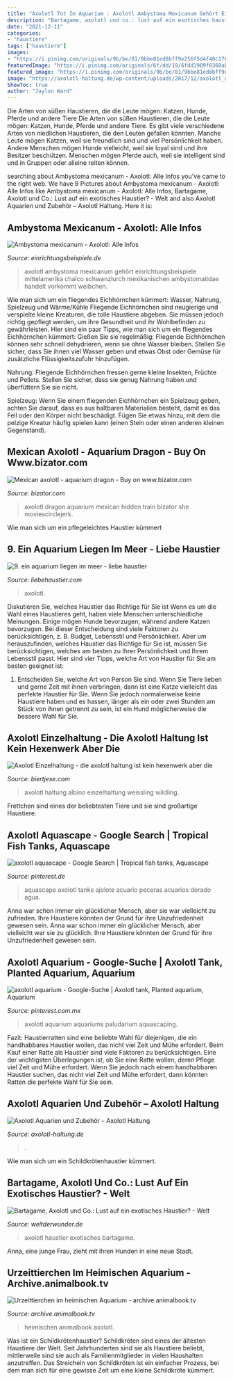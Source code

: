 ```yaml
---
title: "Axolotl Tot Im Aquarium : Axolotl Ambystoma Mexicanum Gehört Einrichtungsbeispiele Mittelamerika Chalco Schwanzlurch Mexikanischen Ambystomatidae Handelt Vorkommt Weibchen"
description: "Bartagame, axolotl und co.: lust auf ein exotisches haustier?"
date: "2021-12-11"
categories:
- "haustiere"
tags: ["haustiere"]
images:
- "https://i.pinimg.com/originals/9b/be/81/9bbe81ed8bff9e256f5d4f40c176c1f2.png"
featuredImage: "https://i.pinimg.com/originals/6f/dd/19/6fdd1909f8360ab50fdef0b277a8a7cb.jpg"
featured_image: "https://i.pinimg.com/originals/9b/be/81/9bbe81ed8bff9e256f5d4f40c176c1f2.png"
image: "https://axolotl-haltung.de/wp-content/uploads/2017/12/axolotl_aquarium_kaufberatung.jpg"
ShowToc: true
author: "Jaylon Ward"
---
```



Die Arten von süßen Haustieren, die die Leute mögen: Katzen, Hunde, Pferde und andere Tiere
Die Arten von süßen Haustieren, die die Leute mögen: Katzen, Hunde, Pferde und andere Tiere. Es gibt viele verschiedene Arten von niedlichen Haustieren, die den Leuten gefallen könnten. Manche Leute mögen Katzen, weil sie freundlich sind und viel Persönlichkeit haben. Andere Menschen mögen Hunde vielleicht, weil sie loyal sind und ihre Besitzer beschützen. Menschen mögen Pferde auch, weil sie intelligent sind und in Gruppen oder alleine reiten können.

	

		
searching about Ambystoma mexicanum - Axolotl: Alle Infos you've came to the right web. We have 9 Pictures about Ambystoma mexicanum - Axolotl: Alle Infos like Ambystoma mexicanum - Axolotl: Alle Infos, Bartagame, Axolotl und Co.: Lust auf ein exotisches Haustier? - Welt and also Axolotl Aquarien und Zubehör – Axolotl Haltung. Here it is:
		
    
## Ambystoma Mexicanum - Axolotl: Alle Infos

<img loading=lazy src="https://www.einrichtungsbeispiele.de/16to9/w1680/images_11035/aquarium-einrichten-mit-axolotl-weissling--weibchen__a6a51b8c4c1711822cab06afd4c44bbe.jpg" onerror="this.onerror=null;this.src='https://tse3.mm.bing.net/th?id=OIP.j2MhsCpPRni-Nbq0aE4B-AHaEK&amp;pid=15.1';" alt="Ambystoma mexicanum - Axolotl: Alle Infos">

_Source: einrichtungsbeispiele.de_

>axolotl ambystoma mexicanum gehört einrichtungsbeispiele mittelamerika chalco schwanzlurch mexikanischen ambystomatidae handelt vorkommt weibchen. 

	

Wie man sich um ein fliegendes Eichhörnchen kümmert: Wasser, Nahrung, Spielzeug und Wärme/Kühle
Fliegende Eichhörnchen sind neugierige und verspielte kleine Kreaturen, die tolle Haustiere abgeben. Sie müssen jedoch richtig gepflegt werden, um ihre Gesundheit und ihr Wohlbefinden zu gewährleisten. Hier sind ein paar Tipps, wie man sich um ein fliegendes Eichhörnchen kümmert:
Gießen Sie sie regelmäßig: Fliegende Eichhörnchen können sehr schnell dehydrieren, wenn sie ohne Wasser bleiben. Stellen Sie sicher, dass Sie ihnen viel Wasser geben und etwas Obst oder Gemüse für zusätzliche Flüssigkeitszufuhr hinzufügen.

Nahrung: Fliegende Eichhörnchen fressen gerne kleine Insekten, Früchte und Pellets. Stellen Sie sicher, dass sie genug Nahrung haben und überfüttern Sie sie nicht.

Spielzeug: Wenn Sie einem fliegenden Eichhörnchen ein Spielzeug geben, achten Sie darauf, dass es aus haltbaren Materialien besteht, damit es das Fell oder den Körper nicht beschädigt. Fügen Sie etwas hinzu, mit dem die pelzige Kreatur häufig spielen kann (einen Stein oder einen anderen kleinen Gegenstand).

    
## Mexican Axolotl - Aquarium Dragon - Buy On Www.bizator.com

<img loading=lazy src="http://img.bizator.com/a/2002904529/wmb/1-mexican-axolotl-aquarium-dragon.jpg" onerror="this.onerror=null;this.src='https://tse1.mm.bing.net/th?id=OIP.OQlfjTMys6qy0-tU8tiaHwHaFj&amp;pid=15.1';" alt="Mexican axolotl - aquarium dragon - Buy on www.bizator.com">

_Source: bizator.com_

>axolotl dragon aquarium mexican hidden train bizator she moviescirclejerk. 

	

Wie man sich um ein pflegeleichtes Haustier kümmert

    
## 9. Ein Aquarium Liegen Im Meer - Liebe Haustier

<img loading=lazy src="https://imgs.liebehaustier.com/imgs/step_1-axolotl-596f7157c412440010201a08.jpg" onerror="this.onerror=null;this.src='https://tse4.mm.bing.net/th?id=OIP.Diy8N-dwG33PkTUfj8FirQHaE8&amp;pid=15.1';" alt="9. ein aquarium liegen im meer - liebe haustier">

_Source: liebehaustier.com_

>axolotl. 

	

Diskutieren Sie, welches Haustier das Richtige für Sie ist
Wenn es um die Wahl eines Haustieres geht, haben viele Menschen unterschiedliche Meinungen. Einige mögen Hunde bevorzugen, während andere Katzen bevorzugen. Bei dieser Entscheidung sind viele Faktoren zu berücksichtigen, z. B. Budget, Lebensstil und Persönlichkeit. Aber um herauszufinden, welches Haustier das Richtige für Sie ist, müssen Sie berücksichtigen, welches am besten zu Ihrer Persönlichkeit und Ihrem Lebensstil passt. Hier sind vier Tipps, welche Art von Haustier für Sie am besten geeignet ist:
1) Entscheiden Sie, welche Art von Person Sie sind. Wenn Sie Tiere lieben und gerne Zeit mit ihnen verbringen, dann ist eine Katze vielleicht das perfekte Haustier für Sie. Wenn Sie jedoch normalerweise keine Haustiere haben und es hassen, länger als ein oder zwei Stunden am Stück von ihnen getrennt zu sein, ist ein Hund möglicherweise die bessere Wahl für Sie.

    
## Axolotl Einzelhaltung - Die Axolotl Haltung Ist Kein Hexenwerk Aber Die

<img loading=lazy src="https://biertjese.com/nssba/2Jc01PJndpq_81_sHHrkPQHaE7.jpg" onerror="this.onerror=null;this.src='https://tse1.mm.bing.net/th?id=OIP.Q_YOwv8UwfYOpKjN8gVqWQAAAA&amp;pid=15.1';" alt="Axolotl Einzelhaltung - die axolotl haltung ist kein hexenwerk aber die">

_Source: biertjese.com_

>axolotl haltung albino einzelhaltung weissling wildling. 

	

Frettchen sind eines der beliebtesten Tiere und sie sind großartige Haustiere.

    
## Axolotl Aquascape - Google Search | Tropical Fish Tanks, Aquascape

<img loading=lazy src="https://i.pinimg.com/originals/9b/be/81/9bbe81ed8bff9e256f5d4f40c176c1f2.png" onerror="this.onerror=null;this.src='https://tse4.mm.bing.net/th?id=OIP.psAH3wAK_gI1dhQNKXqqqQHaFe&amp;pid=15.1';" alt="axolotl aquascape - Google Search | Tropical fish tanks, Aquascape">

_Source: pinterest.de_

>aquascape axolotl tanks ajolote acuario peceras acuarios dorado agua. 

	

Anna war schon immer ein glücklicher Mensch, aber sie war vielleicht zu zufrieden. Ihre Haustiere könnten der Grund für ihre Unzufriedenheit gewesen sein.
Anna war schon immer ein glücklicher Mensch, aber vielleicht war sie zu glücklich. Ihre Haustiere könnten der Grund für ihre Unzufriedenheit gewesen sein.

    
## Axolotl Aquarium - Google-Suche | Axolotl Tank, Planted Aquarium, Aquarium

<img loading=lazy src="https://i.pinimg.com/originals/6f/dd/19/6fdd1909f8360ab50fdef0b277a8a7cb.jpg" onerror="this.onerror=null;this.src='https://tse4.mm.bing.net/th?id=OIP.rVHv5UiN4yXJjCtmJ58tZQHaFj&amp;pid=15.1';" alt="axolotl aquarium - Google-Suche | Axolotl tank, Planted aquarium, Aquarium">

_Source: pinterest.com.mx_

>axolotl aquarium aquariums paludarium aquascaping. 

	

Fazit: Haustierratten sind eine beliebte Wahl für diejenigen, die ein handhabbares Haustier wollen, das nicht viel Zeit und Mühe erfordert.
Beim Kauf einer Ratte als Haustier sind viele Faktoren zu berücksichtigen. Eine der wichtigsten Überlegungen ist, ob Sie eine Ratte wollen, deren Pflege viel Zeit und Mühe erfordert. Wenn Sie jedoch nach einem handhabbaren Haustier suchen, das nicht viel Zeit und Mühe erfordert, dann könnten Ratten die perfekte Wahl für Sie sein.

    
## Axolotl Aquarien Und Zubehör – Axolotl Haltung

<img loading=lazy src="https://axolotl-haltung.de/wp-content/uploads/2017/12/axolotl_aquarium_kaufberatung.jpg" onerror="this.onerror=null;this.src='https://tse4.mm.bing.net/th?id=OIP.gSQF7HcMWVD4JXdAqpdqdgHaFA&amp;pid=15.1';" alt="Axolotl Aquarien und Zubehör – Axolotl Haltung">

_Source: axolotl-haltung.de_

>. 

	

Wie man sich um ein Schildkrötenhaustier kümmert.

    
## Bartagame, Axolotl Und Co.: Lust Auf Ein Exotisches Haustier? - Welt

<img loading=lazy src="http://welt-der-wunder.s3-website.eu-central-1.amazonaws.com/user_upload/Artikel/01_Service_Lifestyle/Haustiere/2_Haustiere_Axolotl_iStock-Argument.jpg" onerror="this.onerror=null;this.src='https://tse3.mm.bing.net/th?id=OIP.IXVlicdjahvJSakOAIqAOwHaEK&amp;pid=15.1';" alt="Bartagame, Axolotl und Co.: Lust auf ein exotisches Haustier? - Welt">

_Source: weltderwunder.de_

>axolotl haustier exotisches bartagame. 

	

Anna, eine junge Frau, zieht mit ihren Hunden in eine neue Stadt.

    
## Urzeittierchen Im Heimischen Aquarium - Archive.animalbook.tv

<img loading=lazy src="https://archive.animalbook.tv/wp-content/uploads/sites/2/2018/01/axolotl-800x418.jpg" onerror="this.onerror=null;this.src='https://tse2.mm.bing.net/th?id=OIP.3aMKWx34LUin7-s6BX1bsQHaD3&amp;pid=15.1';" alt="Urzeittierchen im heimischen Aquarium - archive.animalbook.tv">

_Source: archive.animalbook.tv_

>heimischen animalbook axolotl. 

	

Was ist ein Schildkrötenhaustier?
Schildkröten sind eines der ältesten Haustiere der Welt. Seit Jahrhunderten sind sie als Haustiere beliebt, mittlerweile sind sie auch als Familienmitglieder in vielen Haushalten anzutreffen. Das Streicheln von Schildkröten ist ein einfacher Prozess, bei dem man sich für eine gewisse Zeit um eine kleine Schildkröte kümmert.


